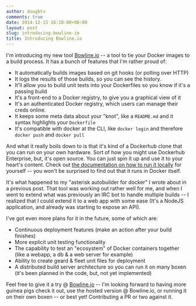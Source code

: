 ```yaml
---
author: dougbtv
comments: true
date: 2014-12-15 16:10:00+00:00
layout: post
slug: introducing-bowline-io
title: Introducing Bowline.io
---
```


I'm introducing my new tool [Bowline.io](https://bowline.io) -- a tool to tie your Docker images to a build process. It has a bunch of features that I'm rather proud of:

* It automatically builds images based on git hooks (or polling over HTTP)
* It logs the results of those builds, so you can see the history.
* It'll allow you to build unit tests into your Dockerfiles so you know if it's a passing build
* It's a front-end to a Docker registry, to give you a graphical view of it
* It's an authenticated Docker registry, which users can manage their creds online.
* It keeps some meta data about your "knot", like a `README.md` and it syntax highlights your `Dockerfile`
* It's compatible with docker at the CLI, like `docker login` and therefore `docker push` and `docker pull`

And what it really boils down to is that it's kind of a Dockerhub clone that you can run on your own hardware. Sort of how you might use Dockerhub Enterprise, but, it's open source. You can just spin it up and use it to your heart's content. Check out [the documentation on how to run it locally](https://github.com/dougbtv/bowline/blob/master/docs/RunningLocally.md) for yourself -- you won't be surprised to find out that it runs in Docker itself.

It's what happened to my "asterisk autobuilder for docker" I wrote about in a previous post. That tool was working out rather well for me, and when I went to extend what was previously an IRC bot to handle multiple builds -- I realized that I could extend it to a web app with some ease (It's a NodeJS application, and already was starting to expose an API). 

I've got even more plans for it in the future, some of which are:

* Continuous deployment features (make an action after your build finishes)
* More explicit unit testing functionality
* The capability to test an "ecosystem" of Docker containers together (like a webapp, a db & a web server for example)
* Ability to create geard & fleet unit files for deployment
* A distributed build server architecture so you can run it on many boxen (it's been planned in the code, but, not yet implemented)

Feel free to give it a try @ [Bowline.io](https://bowline.io) -- I'm looking forward to having more guinea pigs check it out, use the hosted version @ Bowline.io, or running it on their own boxen -- or best yet! Contributing a PR or two against it.
